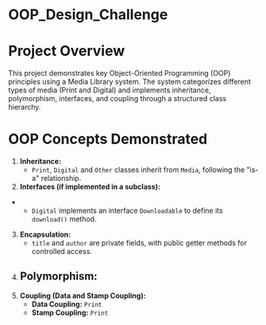 # OOP_Design_Challenge

  # Project Overview

  This project demonstrates key Object-Oriented Programming (OOP) principles using a Media Library system. The system categorizes different types of media (Print and Digital) and implements inheritance, polymorphism, interfaces, and coupling through a structured class hierarchy.
  
# OOP Concepts Demonstrated

  1. **Inheritance:** 
     - `Print`, `Digital` and `Other` classes inherit from `Media`, following the "is-a" relationship.
  2. **Interfaces (if implemented in a subclass):** 
 *   - `Digital` implements an interface `Downloadable` to define its `download()` method.
  3. **Encapsulation:**
     - `title` and `author` are private fields, with public getter methods for controlled access.
  4. **Polymorphism:** 
     - 
  5. **Coupling (Data and Stamp Coupling):** 
     - **Data Coupling:** `Print`
     - **Stamp Coupling:** `Print`

